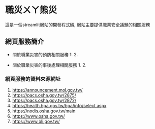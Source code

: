 # 職災ㄨㄚ熊災
這是一個streamlit網站的開發程式碼, 網站主要提供職業安全議題的相關服務
## 網頁服務簡介
* 關於職業災害的預防相關服務
    1. 
    2. 

* 關於職業災害的事後處理相關服務
    1. 
    2. 

### 網頁服務的資料來源網址
1. https://announcement.mol.gov.tw/
2. https://pacs.osha.gov.tw/2875/
3. https://pacs.osha.gov.tw/2872/
4. https://health.hpa.gov.tw/hpa/info/select.aspx
5. https://nodis.osha.gov.tw/main
6. https://www.osha.gov.tw/
7. https://www.bli.gov.tw/